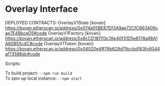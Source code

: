 # Overlay Interface

DEPLOYED CONTRACTS:
OverlayV1State [kovan]: https://kovan.etherscan.io/address/0x074a05BE87Df3A9ae72CfC863A06cae7E4BbceD5#code
OverlayV1Factory [kovan]: https://kovan.etherscan.io/address/0x8cCD181113c7Ae40f31D5e8178a98A1A60B55c4C#code
OverlayV1Token [kovan]: https://kovan.etherscan.io/address/0x04020e4ff78b629d79ccbd163fc6044af73588dc#code

Scripts:

To build project: `--npm run build`
<br/>
To spin up local instance: `--npm start`
